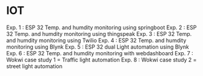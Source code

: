 # IOT

Exp. 1 : ESP 32 Temp. and humdity monitoring using springboot
Exp. 2 : ESP 32 Temp. and humdity monitoring using thingspeak
Exp. 3 : ESP 32 Temp. and humdity monitoring using Twilio
Exp. 4 : ESP 32 Temp. and humdity monitoring using Blynk
Exp. 5 : ESP 32 dual Light automation using Blynk
Exp. 6 : ESP 32 Temp. and humdity monitoring with webdashboard
Exp. 7 : Wokwi case study 1 = Traffic light automation
Exp. 8 : Wokwi case study 2 = street light automation
